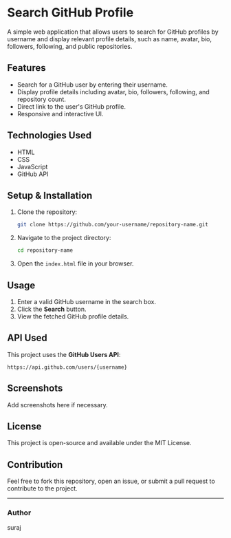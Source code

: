 # Search GitHub Profile

A simple web application that allows users to search for GitHub profiles by username and display relevant profile details, such as name, avatar, bio, followers, following, and public repositories.

## Features

- Search for a GitHub user by entering their username.
- Display profile details including avatar, bio, followers, following, and repository count.
- Direct link to the user's GitHub profile.
- Responsive and interactive UI.

## Technologies Used

- HTML
- CSS
- JavaScript
- GitHub API

## Setup & Installation

1. Clone the repository:
   ```sh
   git clone https://github.com/your-username/repository-name.git
   ```
2. Navigate to the project directory:
   ```sh
   cd repository-name
   ```
3. Open the `index.html` file in your browser.

## Usage

1. Enter a valid GitHub username in the search box.
2. Click the **Search** button.
3. View the fetched GitHub profile details.

## API Used

This project uses the **GitHub Users API**:

```
https://api.github.com/users/{username}
```

## Screenshots

Add screenshots here if necessary.

## License

This project is open-source and available under the MIT License.

## Contribution

Feel free to fork this repository, open an issue, or submit a pull request to contribute to the project.

---

### Author
suraj

